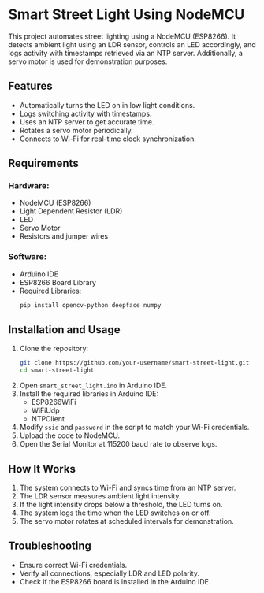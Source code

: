 # Smart Street Light Using NodeMCU

This project automates street lighting using a NodeMCU (ESP8266). It detects ambient light using an LDR sensor, controls an LED accordingly, and logs activity with timestamps retrieved via an NTP server. Additionally, a servo motor is used for demonstration purposes.

## Features
- Automatically turns the LED on in low light conditions.
- Logs switching activity with timestamps.
- Uses an NTP server to get accurate time.
- Rotates a servo motor periodically.
- Connects to Wi-Fi for real-time clock synchronization.

## Requirements
### Hardware:
- NodeMCU (ESP8266)
- Light Dependent Resistor (LDR)
- LED
- Servo Motor
- Resistors and jumper wires

### Software:
- Arduino IDE
- ESP8266 Board Library
- Required Libraries:
  ```sh
  pip install opencv-python deepface numpy
  ```

## Installation and Usage
1. Clone the repository:
   ```sh
   git clone https://github.com/your-username/smart-street-light.git
   cd smart-street-light
   ```
2. Open `smart_street_light.ino` in Arduino IDE.
3. Install the required libraries in Arduino IDE:
   - ESP8266WiFi
   - WiFiUdp
   - NTPClient
4. Modify `ssid` and `password` in the script to match your Wi-Fi credentials.
5. Upload the code to NodeMCU.
6. Open the Serial Monitor at 115200 baud rate to observe logs.

## How It Works
1. The system connects to Wi-Fi and syncs time from an NTP server.
2. The LDR sensor measures ambient light intensity.
3. If the light intensity drops below a threshold, the LED turns on.
4. The system logs the time when the LED switches on or off.
5. The servo motor rotates at scheduled intervals for demonstration.

## Troubleshooting
- Ensure correct Wi-Fi credentials.
- Verify all connections, especially LDR and LED polarity.
- Check if the ESP8266 board is installed in the Arduino IDE.



